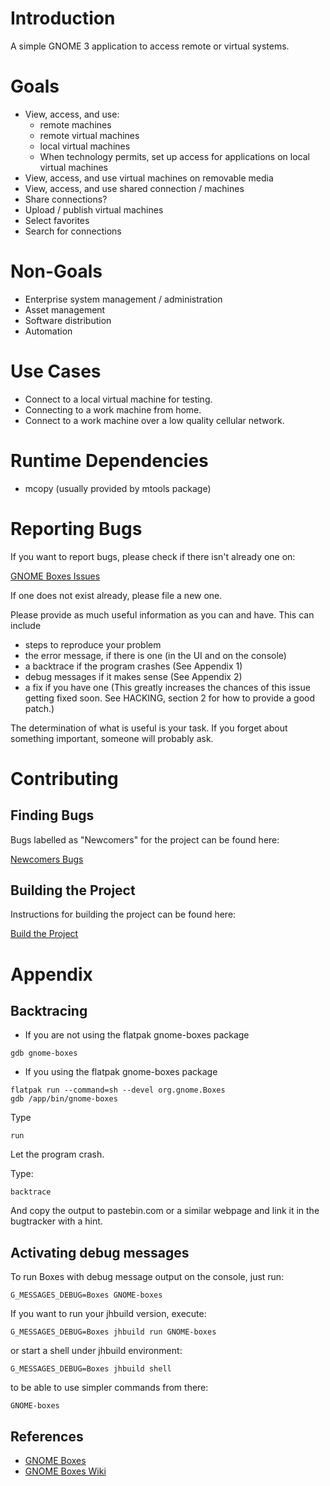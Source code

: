 # Introduction

A simple GNOME 3 application to access remote or virtual systems.

# Goals

* View, access, and use:
  * remote machines
  * remote virtual machines
  * local virtual machines
  * When technology permits, set up access for applications on local virtual machines
* View, access, and use virtual machines on removable media
* View, access, and use shared connection / machines
* Share connections?
* Upload / publish virtual machines
* Select favorites
* Search for connections

# Non-Goals

* Enterprise system management / administration
* Asset management
* Software distribution
* Automation

# Use Cases

* Connect to a local virtual machine for testing.
* Connecting to a work machine from home.
* Connect to a work machine over a low quality cellular network.

# Runtime Dependencies

* mcopy (usually provided by mtools package)

# Reporting Bugs

If you want to report bugs, please check if there isn't already one on:

 [GNOME Boxes Issues](https://gitlab.GNOME.org/GNOME/GNOME-boxes/issues)

If one does not exist already, please file a new one.

Please provide as much useful information as you can and have. This can
include

* steps to reproduce your problem
* the error message, if there is one (in the UI and on the console)
* a backtrace if the program crashes (See Appendix 1)
* debug messages if it makes sense (See Appendix 2)
* a fix if you have one (This greatly increases the chances of this issue
  getting fixed soon. See HACKING, section 2 for how to provide a good patch.)

The determination of what is useful is your task. If you forget about
something important, someone will probably ask.

# Contributing

## Finding Bugs

Bugs labelled as "Newcomers" for the project can be found here:

[Newcomers Bugs](https://gitlab.gnome.org/GNOME/gnome-boxes/issues?label_name%5B%5D=4.+Newcomers)

## Building the Project

Instructions for building the project can be found here:

[Build the Project](https://wiki.gnome.org/Newcomers/BuildProject)

# Appendix

## Backtracing

* If you are not using the flatpak gnome-boxes package

```
gdb gnome-boxes
```

* If you using the flatpak gnome-boxes package

```
flatpak run --command=sh --devel org.gnome.Boxes
gdb /app/bin/gnome-boxes
```

Type

```
run
```

Let the program crash.

Type:

```
backtrace
```

And copy the output to pastebin.com or a similar webpage and link it in the
bugtracker with a hint.

## Activating debug messages

To run Boxes with debug message output on the console, just run:

```
G_MESSAGES_DEBUG=Boxes GNOME-boxes
```

If you want to run your jhbuild version, execute:

```
G_MESSAGES_DEBUG=Boxes jhbuild run GNOME-boxes
```

or start a shell under jhbuild environment:

```
G_MESSAGES_DEBUG=Boxes jhbuild shell
```

to be able to use simpler commands from there:

```
GNOME-boxes
```

## References

* [GNOME Boxes](https://wiki.GNOME.org/ThreePointThree/Features/Boxes)
* [GNOME Boxes Wiki](https://wiki.GNOME.org/Design/Apps/Boxes)

